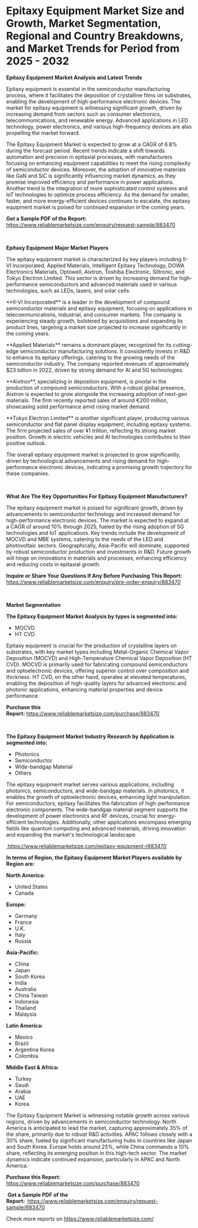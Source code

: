 <p><h1>Epitaxy Equipment Market Size and Growth, Market Segmentation, Regional and Country Breakdowns, and Market Trends for Period from 2025 -  2032</h1></p><p><strong>Epitaxy Equipment Market Analysis and Latest Trends</strong></p>
<p><p>Epitaxy equipment is essential in the semiconductor manufacturing process, where it facilitates the deposition of crystalline films on substrates, enabling the development of high-performance electronic devices. The market for epitaxy equipment is witnessing significant growth, driven by increasing demand from sectors such as consumer electronics, telecommunications, and renewable energy. Advanced applications in LED technology, power electronics, and various high-frequency devices are also propelling the market forward.</p><p>The Epitaxy Equipment Market is expected to grow at a CAGR of 6.8% during the forecast period. Recent trends indicate a shift towards automation and precision in epitaxial processes, with manufacturers focusing on enhancing equipment capabilities to meet the rising complexity of semiconductor devices. Moreover, the adoption of innovative materials like GaN and SiC is significantly influencing market dynamics, as they promise improved efficiency and performance in power applications. Another trend is the integration of more sophisticated control systems and IoT technologies to optimize process efficiency. As the demand for smaller, faster, and more energy-efficient devices continues to escalate, the epitaxy equipment market is poised for continued expansion in the coming years.</p></p>
<p><strong>Get a Sample PDF of the Report:&nbsp;</strong> <a href="https://www.reliablemarketsize.com/enquiry/request-sample/883470?utm_campaign=2955&utm_medium=2&utm_source=Github&utm_content=ia&utm_term=10042025&utm_id=epitaxy-equipment">https://www.reliablemarketsize.com/enquiry/request-sample/883470</a></p>
<p>&nbsp;</p>
<p><strong>Epitaxy Equipment Major Market Players</strong></p>
<p><p>The epitaxy equipment market is characterized by key players including II-VI Incorporated, Applied Materials, Intelligent Epitaxy Technology, DOWA Electronics Materials, Optowell, Aixtron, Toshiba Electronic, Siltronic, and Tokyo Electron Limited. This sector is driven by increasing demand for high-performance semiconductors and advanced materials used in various technologies, such as LEDs, lasers, and solar cells.</p><p>**II-VI Incorporated** is a leader in the development of compound semiconductor materials and epitaxy equipment, focusing on applications in telecommunications, industrial, and consumer markets. The company is experiencing steady growth, bolstered by acquisitions and expanding its product lines, targeting a market size projected to increase significantly in the coming years.</p><p>**Applied Materials** remains a dominant player, recognized for its cutting-edge semiconductor manufacturing solutions. It consistently invests in R&D to enhance its epitaxy offerings, catering to the growing needs of the semiconductor industry. The company reported revenues of approximately $23 billion in 2022, driven by strong demand for AI and 5G technologies.</p><p>**Aixtron**, specializing in deposition equipment, is pivotal in the production of compound semiconductors. With a robust global presence, Aixtron is expected to grow alongside the increasing adoption of next-gen materials. The firm recently reported sales of around €200 million, showcasing solid performance amid rising market demand.</p><p>**Tokyo Electron Limited** is another significant player, producing various semiconductor and flat panel display equipment, including epitaxy systems. The firm projected sales of over ¥1 trillion, reflecting its strong market position. Growth in electric vehicles and AI technologies contributes to their positive outlook.</p><p>The overall epitaxy equipment market is projected to grow significantly, driven by technological advancements and rising demand for high-performance electronic devices, indicating a promising growth trajectory for these companies.</p></p>
<p>&nbsp;</p>
<p><strong>What Are The Key Opportunities For Epitaxy Equipment Manufacturers?</strong></p>
<p><p>The epitaxy equipment market is poised for significant growth, driven by advancements in semiconductor technology and increased demand for high-performance electronic devices. The market is expected to expand at a CAGR of around 10% through 2025, fueled by the rising adoption of 5G technologies and IoT applications. Key trends include the development of MOCVD and MBE systems, catering to the needs of the LED and photovoltaic sectors. Geographically, Asia-Pacific will dominate, supported by robust semiconductor production and investments in R&D. Future growth will hinge on innovations in materials and processes, enhancing efficiency and reducing costs in epitaxial growth.</p></p>
<p><strong>Inquire or Share Your Questions If Any Before Purchasing This Report:</strong> <a href="https://www.reliablemarketsize.com/enquiry/pre-order-enquiry/883470?utm_campaign=2955&utm_medium=2&utm_source=Github&utm_content=ia&utm_term=10042025&utm_id=epitaxy-equipment">https://www.reliablemarketsize.com/enquiry/pre-order-enquiry/883470</a></p>
<p>&nbsp;</p>
<p><strong>Market Segmentation</strong></p>
<p><strong>The Epitaxy Equipment Market Analysis by types is segmented into:</strong></p>
<p><ul><li>MOCVD</li><li>HT CVD</li></ul></p>
<p><p>Epitaxy equipment is crucial for the production of crystalline layers on substrates, with key market types including Metal-Organic Chemical Vapor Deposition (MOCVD) and High-Temperature Chemical Vapor Deposition (HT CVD). MOCVD is primarily used for fabricating compound semiconductors and optoelectronic devices, offering superior control over composition and thickness. HT CVD, on the other hand, operates at elevated temperatures, enabling the deposition of high-quality layers for advanced electronic and photonic applications, enhancing material properties and device performance.</p></p>
<p><strong>Purchase this Report:&nbsp;</strong><a href="https://www.reliablemarketsize.com/purchase/883470?utm_campaign=2955&utm_medium=2&utm_source=Github&utm_content=ia&utm_term=10042025&utm_id=epitaxy-equipment">https://www.reliablemarketsize.com/purchase/883470</a></p>
<p>&nbsp;</p>
<p><strong>The Epitaxy Equipment Market Industry Research by Application is segmented into:</strong></p>
<p><ul><li>Photonics</li><li>Semiconductor</li><li>Wide-bandgap Material</li><li>Others</li></ul></p>
<p><p>The epitaxy equipment market serves various applications, including photonics, semiconductors, and wide-bandgap materials. In photonics, it enables the growth of optoelectronic devices, enhancing light manipulation. For semiconductors, epitaxy facilitates the fabrication of high-performance electronic components. The wide-bandgap material segment supports the development of power electronics and RF devices, crucial for energy-efficient technologies. Additionally, other applications encompass emerging fields like quantum computing and advanced materials, driving innovation and expanding the market's technological landscape.</p></p>
<p><a href="https://www.reliablemarketsize.com/epitaxy-equipment-r883470?utm_campaign=2955&utm_medium=2&utm_source=Github&utm_content=ia&utm_term=10042025&utm_id=epitaxy-equipment">&nbsp;https://www.reliablemarketsize.com/epitaxy-equipment-r883470</a></p>
<p><strong>In terms of Region, the Epitaxy Equipment Market Players available by Region are:</strong></p>
<p>
    <p> <strong> North America: </strong>
        <ul>
            <li>United States</li>
            <li>Canada</li>
        </ul>
        </p> 
    <p> <strong> Europe: </strong>
        <ul>
            <li>Germany</li>
            <li>France</li>
            <li>U.K.</li>
            <li>Italy</li>
            <li>Russia</li>
        </ul>
        </p> 
    <p> <strong> Asia-Pacific: </strong>
        <ul>
            <li>China</li>
            <li>Japan</li>
            <li>South Korea</li>
            <li>India</li>
            <li>Australia</li>
            <li>China Taiwan</li>
            <li>Indonesia</li>
            <li>Thailand</li>
            <li>Malaysia</li>
        </ul>
        </p> 
    <p> <strong> Latin America: </strong>
        <ul>
            <li>Mexico</li>
            <li>Brazil</li>
            <li>Argentina Korea</li>
            <li>Colombia</li>
        </ul>
        </p> 
    <p> <strong> Middle East & Africa: </strong>
        <ul>
            <li>Turkey</li>
            <li>Saudi</li>
            <li>Arabia</li>
            <li>UAE</li>
            <li>Korea</li>
        </ul>
    </p>
    </p>
<p><p>The Epitaxy Equipment Market is witnessing notable growth across various regions, driven by advancements in semiconductor technology. North America is anticipated to lead the market, capturing approximately 35% of the share, primarily due to robust R&D activities. APAC follows closely with a 30% share, fueled by significant manufacturing hubs in countries like Japan and South Korea. Europe holds around 25%, while China commands a 10% share, reflecting its emerging position in this high-tech sector. The market dynamics indicate continued expansion, particularly in APAC and North America.</p></p>
<p><strong>Purchase this Report: </strong><a href="https://www.reliablemarketsize.com/purchase/883470?utm_campaign=2955&utm_medium=2&utm_source=Github&utm_content=ia&utm_term=10042025&utm_id=epitaxy-equipment">https://www.reliablemarketsize.com/purchase/883470</a></p>
<p>&nbsp;<strong>Get a Sample PDF of the Report:&nbsp;&nbsp;</strong><a href="https://www.reliablemarketsize.com/enquiry/request-sample/883470?utm_campaign=2955&utm_medium=2&utm_source=Github&utm_content=ia&utm_term=10042025&utm_id=epitaxy-equipment">https://www.reliablemarketsize.com/enquiry/request-sample/883470</a></p>
<p><strong></strong></p>
<p>Check more reports on <a href="https://www.reliablemarketsize.com/?utm_campaign=2955&utm_medium=2&utm_source=Github&utm_content=ia&utm_term=10042025&utm_id=epitaxy-equipment">https://www.reliablemarketsize.com/</a></p>